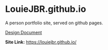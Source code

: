 # LouieJBR.github.io
A person portfolio site, served on github pages.

[Design Document](LouieJBR.github.io\design-document.md)

**Site Link:** https://louiejbr.github.io/